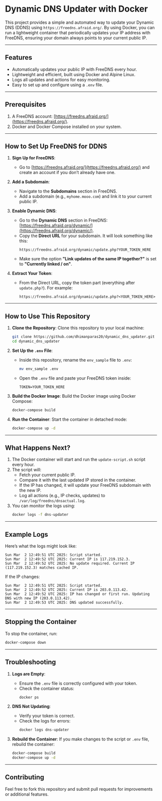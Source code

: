 # Dynamic DNS Updater with Docker

This project provides a simple and automated way to update your Dynamic DNS (DDNS) using `https://freedns.afraid.org/`. By using Docker, you can run a lightweight container that periodically updates your IP address with FreeDNS, ensuring your domain always points to your current public IP.

---

## Features
- Automatically updates your public IP with FreeDNS every hour.
- Lightweight and efficient, built using Docker and Alpine Linux.
- Logs all updates and actions for easy monitoring.
- Easy to set up and configure using a `.env` file.

---

## Prerequisites
1. A FreeDNS account: [https://freedns.afraid.org/](https://freedns.afraid.org/).
2. Docker and Docker Compose installed on your system.

---

## How to Set Up FreeDNS for DDNS

1. **Sign Up for FreeDNS**:
   - Go to [https://freedns.afraid.org/](https://freedns.afraid.org/) and create an account if you don’t already have one.

2. **Add a Subdomain**:
   - Navigate to the **Subdomains** section in FreeDNS.
   - Add a subdomain (e.g., `myhome.mooo.com`) and link it to your current public IP.

3. **Enable Dynamic DNS**:
   - Go to the **Dynamic DNS** section in FreeDNS: [https://freedns.afraid.org/dynamic/](https://freedns.afraid.org/dynamic/).
   - Copy the **Direct URL** for your subdomain. It will look something like this:
     ```
     https://freedns.afraid.org/dynamic/update.php?YOUR_TOKEN_HERE
     ```
   - Make sure the option **"Link updates of the same IP together?"** is set to **"Currently linked / on"**.

4. **Extract Your Token**:
   - From the Direct URL, copy the token part (everything after `update.php?`). For example:
     ```
     https://freedns.afraid.org/dynamic/update.php?<YOUR_TOKEN_HERE>
     ```

---

## How to Use This Repository

1. **Clone the Repository**:
   Clone this repository to your local machine:
   ```bash
   git clone https://github.com/dhimanparas20/dynamic_dns_updater.git
   cd dynamic_dns_updater
   ```

2. **Set Up the `.env` File**:
   - Inside this repository, rename the `env_sample` file to `.env`:
     ```bash
     mv env_sample .env
     ```
   - Open the `.env` file and paste your FreeDNS token inside:
     ```env
     TOKEN=YOUR_TOKEN_HERE
     ```

3. **Build the Docker Image**:
   Build the Docker image using Docker Compose:
   ```bash
   docker-compose build
   ```

4. **Run the Container**:
   Start the container in detached mode:
   ```bash
   docker-compose up -d
   ```

---

## What Happens Next?

1. The Docker container will start and run the `update-script.sh` script every hour.
2. The script will:
   - Fetch your current public IP.
   - Compare it with the last updated IP stored in the container.
   - If the IP has changed, it will update your FreeDNS subdomain with the new IP.
   - Log all actions (e.g., IP checks, updates) to `/var/log/freedns/dnsactual.log`.
3. You can monitor the logs using:
   ```bash
   docker logs -f dns-updater
   ```

---

## Example Logs

Here’s what the logs might look like:

```
Sun Mar  2 12:49:51 UTC 2025: Script started.
Sun Mar  2 12:49:52 UTC 2025: Current IP is 117.219.152.3.
Sun Mar  2 12:49:52 UTC 2025: No update required. Current IP (117.219.152.3) matches cached IP.
```

If the IP changes:
```
Sun Mar  2 12:49:51 UTC 2025: Script started.
Sun Mar  2 12:49:52 UTC 2025: Current IP is 203.0.113.42.
Sun Mar  2 12:49:52 UTC 2025: IP has changed or first run. Updating DNS with new IP (203.0.113.42).
Sun Mar  2 12:49:53 UTC 2025: DNS updated successfully.
```

---

## Stopping the Container

To stop the container, run:
```bash
docker-compose down
```

---

## Troubleshooting

1. **Logs are Empty**:
   - Ensure the `.env` file is correctly configured with your token.
   - Check the container status:
     ```bash
     docker ps
     ```

2. **DNS Not Updating**:
   - Verify your token is correct.
   - Check the logs for errors:
     ```bash
     docker logs dns-updater
     ```

3. **Rebuild the Container**:
   If you make changes to the script or `.env` file, rebuild the container:
   ```bash
   docker-compose build
   docker-compose up -d
   ```

---

## Contributing

Feel free to fork this repository and submit pull requests for improvements or additional features.
